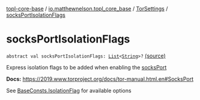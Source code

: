 [topl-core-base](../../index.md) / [io.matthewnelson.topl_core_base](../index.md) / [TorSettings](index.md) / [socksPortIsolationFlags](./socks-port-isolation-flags.md)

# socksPortIsolationFlags

`abstract val socksPortIsolationFlags: `[`List`](https://kotlinlang.org/api/latest/jvm/stdlib/kotlin.collections/-list/index.html)`<`[`String`](https://kotlinlang.org/api/latest/jvm/stdlib/kotlin/-string/index.html)`>?` [(source)](https://github.com/05nelsonm/TorOnionProxyLibrary-Android/blob/master/topl-core-base/src/main/java/io/matthewnelson/topl_core_base/TorSettings.kt#L481)

Express isolation flags to be added when enabling the [socksPort](socks-port.md)

**Docs:** https://2019.www.torproject.org/docs/tor-manual.html.en#SocksPort

See [BaseConsts.IsolationFlag](../-base-consts/-isolation-flag/index.md) for available options

